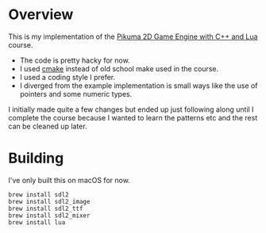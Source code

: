 # Overview

This is my implementation of the [Pikuma 2D Game Engine with C++ and Lua](https://courses.pikuma.com/courses/take/2dgameengine) course.
* The code is pretty hacky for now.
* I used [cmake](https://cmake.org) instead of old school make used in the course.
* I used a coding style I prefer.
* I diverged from the example implementation is small ways like the use of pointers and some numeric types. 

I initially made quite a few changes but ended up just following along until I complete the course because I wanted to learn the patterns etc and the rest can be cleaned up later.

# Building

I've only built this on macOS for now.

```
brew install sdl2
brew install sdl2_image
brew install sdl2_ttf
brew install sdl2_mixer
brew install lua
```